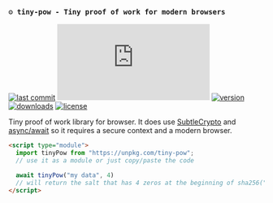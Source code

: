 ### ```⚙️ tiny-pow - Tiny proof of work for modern browsers```

[![last commit](https://img.shields.io/github/last-commit/Rundik/tiny-pow.svg)](https://github.com/Rundik/tiny-pow/commits/master)
[![bundle size](https://img.shields.io/github/size/Rundik/tiny-pow/tiny-pow.min.js)](https://github.com/Rundik/tiny-pow/blob/master/tiny-pow.min.js)
[![version](https://img.shields.io/npm/v/tiny-pow.svg)](https://www.npmjs.com/package/tiny-pow)
[![downloads](https://img.shields.io/npm/dm/tiny-pow.svg)](https://www.npmjs.com/package/tiny-pow)
[![license](https://img.shields.io/github/license/Rundik/tiny-pow)](https://github.com/Rundik/tiny-pow/blob/master/LICENSE)


Tiny proof of work library for browser. It does use [SubtleCrypto](https://developer.mozilla.org/en-US/docs/Web/API/SubtleCrypto) and [async/await](https://developer.mozilla.org/en-US/docs/Learn/JavaScript/Asynchronous/Async_await) so it requires a secure context and a modern browser.

```html
<script type="module">
  import tinyPow from "https://unpkg.com/tiny-pow";
  // use it as a module or just copy/paste the code

  await tinyPow("my data", 4)
  // will return the salt that has 4 zeros at the beginning of sha256("my data" + salt)
</script>
```
